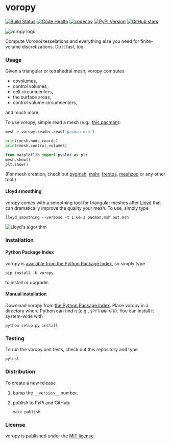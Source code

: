 # voropy

[![Build Status](https://travis-ci.org/nschloe/voropy.svg?branch=master)](https://travis-ci.org/nschloe/voropy)
[![Code Health](https://landscape.io/github/nschloe/voropy/master/landscape.png)](https://landscape.io/github/nschloe/voropy/master)
[![codecov](https://codecov.io/gh/nschloe/voropy/branch/master/graph/badge.svg)](https://codecov.io/gh/nschloe/voropy)
[![PyPi Version](https://img.shields.io/pypi/v/voropy.svg)](https://pypi.python.org/pypi/voropy)
[![GitHub stars](https://img.shields.io/github/stars/nschloe/voropy.svg?style=social&label=Star&maxAge=2592000)](https://github.com/nschloe/voropy)

![voropy logo](https://nschloe.github.io/voropy/logo-180x180.png)

Compute Voronoi tesselations and everything else you need for finite-volume
discretizations. Do it fast, too.

### Usage

Given a triangular or tetrahedral mesh, voropy computes

 * covolumes,
 * control volumes,
 * cell circumcenters,
 * the surface areas,
 * control volume circumcenters,

and much more.

To use voropy, simple read a mesh (e.g., [this
pacman](https://sourceforge.net/projects/meshzoo-data/files/pacman.msh/download)):
```python
mesh = voropy.reader.read('pacman.msh')

print(mesh.node_coords)
print(mesh.control_volumes)

from matplotlib import pyplot as plt
mesh.show()
plt.show()
```
(For mesh creation, check out [pygmsh](https://github.com/nschloe/pygmsh),
[mshr](https://bitbucket.org/fenics-project/mshr),
[frentos](https://github.com/nschloe/frentos),
[meshzoo](https://github.com/nschloe/meshzoo) or any other tool.)

#### Lloyd smoothing

voropy comes with a smoothing tool for triangular meshes after
[Lloyd](https://en.wikipedia.org/wiki/Lloyd's_algorithm) that can dramatically
improve the quality your mesh. To use, simply type
```
lloyd_smoothing --verbose -t 1.0e-3 pacman.msh out.msh
```
![Lloyd's algorithm](https://nschloe.github.io/voropy/lloyd.gif)

### Installation

#### Python Package Index

voropy is [available from the Python Package
Index](https://pypi.python.org/pypi/voropy/), so simply type
```
pip install -U voropy
```
to install or upgrade.

#### Manual installation

Download voropy from
[the Python Package Index](https://pypi.python.org/pypi/voropy/).
Place voropy in a directory where Python can find it (e.g.,
`$PYTHONPATH`).  You can install it system-wide with
```
python setup.py install
```

### Testing

To run the voropy unit tests, check out this repository and type
```
pytest
```

### Distribution

To create a new release

1. bump the `__version__` number,

2. publish to PyPi and GitHub:
    ```
    make publish
    ```

### License

voropy is published under the [MIT license](https://en.wikipedia.org/wiki/MIT_License).
